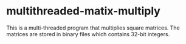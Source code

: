 # multithreaded-matix-multiply
This is a multi-threaded program that multiplies square matrices. The matrices are stored in binary files which contains 32-bit integers. 
